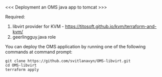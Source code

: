 <<< Deployment an OMS java app to tomcat >>>

Required:
1. libvirt provider for KVM - https://titosoft.github.io/kvm/terraform-and-kvm/
2. geerlingguy.java role

You can deploy the OMS application by running one of the following commands at command prompt:

    git clone https://github.com/svitlanavyn/OMS-libvirt.git
    cd OMS-libvirt
    terraform apply
